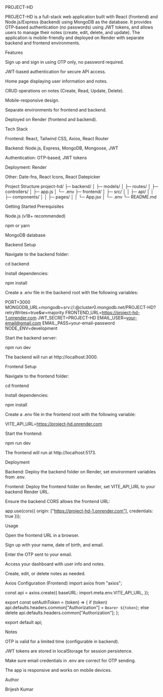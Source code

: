 PROJECT-HD

PROJECT-HD is a full-stack web application built with React (frontend) and Node.js/Express (backend) using MongoDB as the database. It provides OTP-based authentication (no passwords) using JWT tokens, and allows users to manage their notes (create, edit, delete, and update). The application is mobile-friendly and deployed on Render with separate backend and frontend environments.

Features

Sign up and sign in using OTP only, no password required.

JWT-based authentication for secure API access.

Home page displaying user information and notes.

CRUD operations on notes (Create, Read, Update, Delete).

Mobile-responsive design.

Separate environments for frontend and backend.

Deployed on Render (frontend and backend).

Tech Stack

Frontend: React, Tailwind CSS, Axios, React Router

Backend: Node.js, Express, MongoDB, Mongoose, JWT

Authentication: OTP-based, JWT tokens

Deployment: Render

Other: Date-fns, React Icons, React Datepicker

Project Structure
project-hd/
├─ backend/
│  ├─ models/
│  ├─ routes/
│  ├─ controllers/
│  ├─ app.js
│  └─ .env
├─ frontend/
│  ├─ src/
│  │  ├─ api/
│  │  ├─ components/
│  │  ├─ pages/
│  │  └─ App.jsx
│  └─ .env
└─ README.md

Getting Started
Prerequisites

Node.js (v18+ recommended)

npm or yarn

MongoDB database

Backend Setup

Navigate to the backend folder:

cd backend


Install dependencies:

npm install


Create a .env file in the backend root with the following variables:

PORT=3000
MONGODB_URL=mongodb+srv://<username>:<password>@cluster0.mongodb.net/PROJECT-HD?retryWrites=true&w=majority
FRONTEND_URL=https://project-hd-1.onrender.com
JWT_SECRET=PROJECT-HD
EMAIL_USER=your-email@gmail.com
EMAIL_PASS=your-email-password
NODE_ENV=development


Start the backend server:

npm run dev


The backend will run at http://localhost:3000.

Frontend Setup

Navigate to the frontend folder:

cd frontend


Install dependencies:

npm install


Create a .env file in the frontend root with the following variable:

VITE_API_URL=https://project-hd.onrender.com


Start the frontend:

npm run dev


The frontend will run at http://localhost:5173.

Deployment

Backend: Deploy the backend folder on Render, set environment variables from .env.

Frontend: Deploy the frontend folder on Render, set VITE_API_URL to your backend Render URL.

Ensure the backend CORS allows the frontend URL:

app.use(cors({
  origin: ["https://project-hd-1.onrender.com"], 
  credentials: true
}));

Usage

Open the frontend URL in a browser.

Sign up with your name, date of birth, and email.

Enter the OTP sent to your email.

Access your dashboard with user info and notes.

Create, edit, or delete notes as needed.

Axios Configuration (Frontend)
import axios from "axios";

const api = axios.create({
  baseURL: import.meta.env.VITE_API_URL,
});

export const setAuthToken = (token) => {
  if (token) api.defaults.headers.common["Authorization"] = `Bearer ${token}`;
  else delete api.defaults.headers.common["Authorization"];
};

export default api;

Notes

OTP is valid for a limited time (configurable in backend).

JWT tokens are stored in localStorage for session persistence.

Make sure email credentials in .env are correct for OTP sending.

The app is responsive and works on mobile devices.

Author

Brijesh Kumar